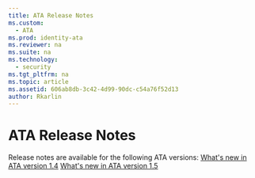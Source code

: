 ```yaml
---
title: ATA Release Notes
ms.custom: 
  - ATA
ms.prod: identity-ata
ms.reviewer: na
ms.suite: na
ms.technology: 
  - security
ms.tgt_pltfrm: na
ms.topic: article
ms.assetid: 606ab8db-3c42-4d99-90dc-c54a76f52d13
author: Rkarlin
---
```

# ATA Release Notes
Release notes are available for the following ATA versions:
[What's new in ATA version 1.4](What_s_new_in_ATA_version_1.4.md)
[What's new in ATA version 1.5](What_s_new_in_ATA_version_1.5.md)
